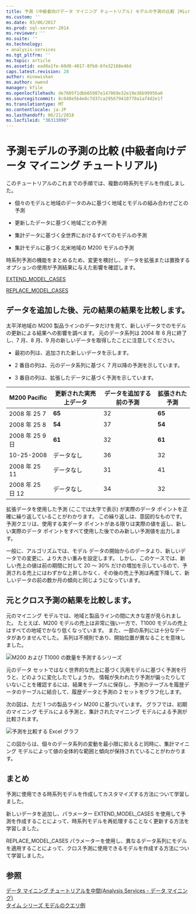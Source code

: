 ```yaml
---
title: 予測 (中級者向けデータ マイニング チュートリアル) モデルの予測の比較 |Microsoft ドキュメント
ms.custom: ''
ms.date: 03/06/2017
ms.prod: sql-server-2014
ms.reviewer: ''
ms.suite: ''
ms.technology:
- analysis-services
ms.tgt_pltfrm: ''
ms.topic: article
ms.assetid: ead8a1fe-60d8-4017-8fb8-6fe32168e46d
caps.latest.revision: 28
author: minewiskan
ms.author: owend
manager: kfile
ms.openlocfilehash: de7605f1dbb65987e147069e32e19e36b99956a6
ms.sourcegitcommit: 8c040e5b4e8c7d37ca295679410770a1af4d2e1f
ms.translationtype: MT
ms.contentlocale: ja-JP
ms.lasthandoff: 06/21/2018
ms.locfileid: "36313090"
---
```

# <a name="comparing-predictions-for-forecasting-models-intermediate-data-mining-tutorial"></a>予測モデルの予測の比較 (中級者向けデータ マイニング チュートリアル)
  このチュートリアルのこれまでの手順では、複数の時系列モデルを作成しました。  
  
-   個々のモデルと地域のデータのみに基づく地域とモデルの組み合わせごとの予測  
  
-   更新したデータに基づく地域ごとの予測  
  
-   集計データに基づく全世界におけるすべてのモデルの予測  
  
-   集計モデルに基づく北米地域の M200 モデルの予測  
  
 時系列予測の機能をまとめるため、変更を検討し、データを拡張または置換するオプションの使用が予測結果に与えた影響を確認します。  
  
 [EXTEND_MODEL_CASES](#bkmk_EXTEND)  
  
 [REPLACE_MODEL_CASES](#bkmk_REPLACE)  
  
##  <a name="bkmk_EXTEND"></a> データを追加した後、元の結果の結果を比較します。  
 太平洋地域の M200 製品ラインのデータだけを見て、新しいデータでのモデルの更新による結果への影響を調べます。 元のデータ系列は 2004 年 6 月に終了し、7 月、8 月、9 月の新しいデータを取得したことに注意してください。  
  
-   最初の列は、追加された新しいデータを示します。  
  
-   2 番目の列は、元のデータ系列に基づく 7 月以降の予測を示しています。  
  
-   3 番目の列は、拡張したデータに基づく予測を示しています。  
  
|**M200 Pacific**|更新された実売上データ|データを追加する前の予測|拡張された予測|  
|----------------------|-----------------------------|------------------------------------|-------------------------|  
|2008 年 25 7|**65**|32|**65**|  
|2008 年 25 8|**54**|37|**54**|  
|2008 年 25 9 日|**61**|32|**61**|  
|10-25-2008|データなし|36|32|  
|2008 年 25 11|データなし|31|41|  
|2008 年 25 日 12|データなし|34|32|  
  
 拡張データを使用した予測 (ここでは太字で表示) が実際のデータ ポイントを正確に繰り返していることがわかります。 この繰り返しは、意図的なものです。 予測クエリは、使用する実データ ポイントがある限りは実際の値を返し、新しい実際のデータ ポイントをすべて使用した後でのみ新しい予測値を出力します。  
  
 一般に、アルゴリズムでは、モデル データの開始からのデータより、新しいデータでの変更に、より大きい重みを設定します。 しかし、このケースでは、新しい売上の値は前の期間に対して 20 ～ 30% だけの増加を示しているので、予測される売上にはわずかな上昇しかなく、その後の売上予測は再度下降して、新しいデータの前の数か月の傾向と同じようになっています。  
  
##  <a name="bkmk_REPLACE"></a> 元とクロス予測の結果を比較します。  
 元のマイニング モデルでは、地域と製品ラインの間に大きな差が見られました。 たとえば、M200 モデルの売上は非常に強い一方で、T1000 モデルの売上はすべての地域でかなり低くなっています。 また、一部の系列には十分なデータがありませんでした。 系列は不規則であり、開始位置が異なることを意味しました。  
  
 ![M200 および T1000 の数量を予測するシリーズ](../../2014/tutorials/media/6series-defaultforecasting.gif "M200 および T1000 の数量を予測するシリーズ")  
  
 元のデータ セットではなく世界的な売上に基づく汎用モデルに基づく予測を行うと、どのように変化したでしょうか。 情報が失われたり予測が偏ったりしていないことを確認するには、結果をテーブルに保存し、予測のテーブルを履歴データのテーブルに結合して、履歴データと予測の 2 セットをグラフ化します。  
  
 次の図は、ただ 1 つの製品ライン M200 に基づいています。 グラフでは、初期のマイニング モデルによる予測と、集計されたマイニング モデルによる予測が比較されます。  
  
 ![予測を比較する Excel グラフ](../../2014/tutorials/media/m200-predictions-compared.gif "予測を比較する Excel グラフ")  
  
 この図からは、個々のデータ系列の変動を最小限に抑えると同時に、集計マイニング モデルによって値の全体的な範囲と傾向が保持されていることがわかります。  
  
## <a name="conclusion"></a>まとめ  
 予測に使用できる時系列モデルを作成してカスタマイズする方法について学習しました。  
  
 新しいデータを追加し、パラメーター EXTEND_MODEL_CASES を使用して予測を作成することによって、時系列モデルを再処理することなく更新する方法を学習しました。  
  
 REPLACE_MODEL_CASES パラメーターを使用し、異なるデータ系列にモデルを適用することによって、クロス予測に使用できるモデルを作成する方法について学習しました。  
  
## <a name="see-also"></a>参照  
 [データ マイニング チュートリアルを中間&#40;Analysis Services - データ マイニング&#41;](../../2014/tutorials/intermediate-data-mining-tutorial-analysis-services-data-mining.md)   
 [タイム シリーズ モデルのクエリ例](../../2014/analysis-services/data-mining/time-series-model-query-examples.md)  
  
  